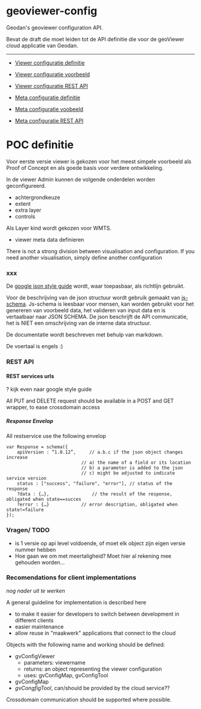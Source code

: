 geoviewer-config
================

Geodan's geoviewer configuration API. 

Bevat de draft die moet leiden tot de API definitie die voor de geoViewer cloud applicatie van Geodan.

-------------------

- [Viewer configuratie definitie](viewer-config.md) 
- [Viewer configuratie voorbeeld](example-viewer-config.json)
- [Viewer configuratie REST API](viewer-api.md)

- [Meta configuratie definitie](meta-config.md)
- [Meta configuratie voobeeld](example-meta-config.json)
- [Meta configuratie REST API](viewer-api.md)



POC definitie
=============

Voor eerste versie viewer is gekozen voor het meest simpele voorbeeld als Proof of Concept en als goede basis voor verdere ontwikkeling.

In de viewer Admin kunnen de volgende onderdelen worden geconfigureerd.

- achtergrondkeuze
- extent
- extra layer
- controls 

Als Layer kind wordt gekozen voor WMTS.


- viewer meta data definieren 

There is not a strong division between visualisation and configuration. If you need another visualisation, simply define another configuration


### xxx ###

De [google json style guide](http://google-styleguide.googlecode.com/svn/trunk/jsoncstyleguide.xml) wordt, waar toepasbaar, als richtlijn gebruikt. 

Voor de beschrijving van de json structuur wordt gebruik gemaakt van [js-schema](http://molnarg.github.com/js-schema/). Js-schema is leesbaar voor mensen, kan worden gebruikt voor het genereren van voorbeeld data, het valideren van input data  en is vertaalbaar naar JSON SCHEMA. De json beschrijft de API communicatie, het is NIET een omschrijving van de interne data structuur.

De documentatie wordt beschreven met behulp van markdown.

De voertaal is engels :)


### REST API ###

#### REST services urls ####

? kijk even naar google style guide 

All PUT and DELETE request should be available in a POST and GET wrapper, to ease crossdomain access  


##### Response Envelop ####

All restservice use the following envelop

	var Response = schema({
		apiVersion : “1.0.12”,     // a.b.c if the json object changes increase
								// a) the name of a field or its location
								// b) a parameter is added to the json 
								// c) might be adjusted to indicate service version
		status : ["success", "failure", "error"], // status of the response
		?data : {…}, 				// the result of the response, obligated when state==succes
		?error : {…}  			// error description, obligated when state!=failure 
	});



### Vragen/ TODO ###

- is 1 versie op api level voldoende, of moet elk object zijn eigen versie nummer hebben
- Hoe gaan we om met meertaligheid? Moet hier al rekening mee gehouden worden...


### Recomendations for client implementations

*nog nader uit te werken*

A general guideline for implementation is described here

- to make it easier for developers to switch between development in different clients
- easier maintenance
- allow reuse in "maakwerk" applications that connect to the cloud

Objects with the following name and working should be defined:

- gvConfigViewer
	- parameters: viewername
	- returns: an object representing the viewer configuration  
	- uses: gvConfigMap, gvConfigTool
- gvConfigMap
- *gvCongfigTool*, can/should be provided by the cloud service??

Crossdomain communication should be supported where possible. 





